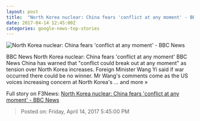 ```yaml
---
layout: post
title:  "North Korea nuclear: China fears 'conflict at any moment' - BBC News"
date: 2017-04-14 12:45:00Z
categories: google-news-top-stories
---
```


![North Korea nuclear: China fears 'conflict at any moment' - BBC News](https://ichef-1.bbci.co.uk/news/1024/cpsprodpb/11638/production/_95642217_mediaitem95642216.jpg)

BBC News North Korea nuclear: China fears 'conflict at any moment' BBC News China has warned that "conflict could break out at any moment" as tension over North Korea increases. Foreign Minister Wang Yi said if war occurred there could be no winner. Mr Wang's comments come as the US voices increasing concern at North Korea's ... and more »


Full story on F3News: [North Korea nuclear: China fears 'conflict at any moment' - BBC News](http://www.f3nws.com/n/znuvaC)

> Posted on: Friday, April 14, 2017 5:45:00 PM
